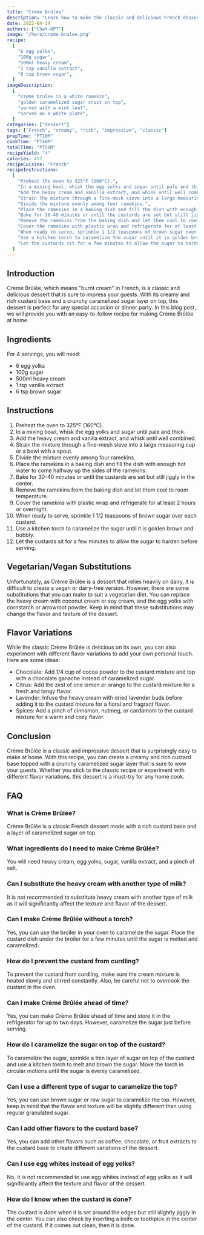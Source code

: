 ```yaml
---
title: "Crème Brûlée"
description: "Learn how to make the classic and delicious French dessert, Crème Brûlée, with this easy recipe. Impress your guests with this creamy and rich dessert topped with a crunchy caramelized sugar layer."
date: 2022-04-14
authors: ["Chat-GPT"]
image: "/hero/creme-brulee.png"
recipe:
  [
    "6 egg yolks",
    "100g sugar",
    "500ml heavy cream",
    "1 tsp vanilla extract",
    "6 tsp brown sugar",
  ]
imageDescription:
  [
    "creme brulee in a white ramekin",
    "golden caramelized sugar crust on top",
    "served with a mint leaf",
    "served on a white plate",
  ]
categories: ["dessert"]
tags: ["French", "creamy", "rich", "impressive", "classic"]
prepTime: "PT10M"
cookTime: "PT40M"
totalTime: "PT50M"
recipeYield: "4"
calories: 437
recipeCuisine: "French"
recipeInstructions:
  [
    "Preheat the oven to 325°F (160°C).",
    "In a mixing bowl, whisk the egg yolks and sugar until pale and thick.",
    "Add the heavy cream and vanilla extract, and whisk until well combined.",
    "Strain the mixture through a fine-mesh sieve into a large measuring cup or a bowl with a spout.",
    "Divide the mixture evenly among four ramekins.",
    "Place the ramekins in a baking dish and fill the dish with enough hot water to come halfway up the sides of the ramekins.",
    "Bake for 30-40 minutes or until the custards are set but still jiggly in the center.",
    "Remove the ramekins from the baking dish and let them cool to room temperature.",
    "Cover the ramekins with plastic wrap and refrigerate for at least 2 hours or overnight.",
    "When ready to serve, sprinkle 1 1/2 teaspoons of brown sugar over each custard.",
    "Use a kitchen torch to caramelize the sugar until it is golden brown and bubbly.",
    "Let the custards sit for a few minutes to allow the sugar to harden before serving.",
  ]
---
```


## Introduction

Crème Brûlée, which means "burnt cream" in French, is a classic and delicious dessert that is sure to impress your guests. With its creamy and rich custard base and a crunchy caramelized sugar layer on top, this dessert is perfect for any special occasion or dinner party. In this blog post, we will provide you with an easy-to-follow recipe for making Crème Brûlée at home.

## Ingredients

For 4 servings, you will need:

- 6 egg yolks
- 100g sugar
- 500ml heavy cream
- 1 tsp vanilla extract
- 6 tsp brown sugar

## Instructions

1. Preheat the oven to 325°F (160°C).
2. In a mixing bowl, whisk the egg yolks and sugar until pale and thick.
3. Add the heavy cream and vanilla extract, and whisk until well combined.
4. Strain the mixture through a fine-mesh sieve into a large measuring cup or a bowl with a spout.
5. Divide the mixture evenly among four ramekins.
6. Place the ramekins in a baking dish and fill the dish with enough hot water to come halfway up the sides of the ramekins.
7. Bake for 30-40 minutes or until the custards are set but still jiggly in the center.
8. Remove the ramekins from the baking dish and let them cool to room temperature.
9. Cover the ramekins with plastic wrap and refrigerate for at least 2 hours or overnight.
10. When ready to serve, sprinkle 1 1/2 teaspoons of brown sugar over each custard.
11. Use a kitchen torch to caramelize the sugar until it is golden brown and bubbly.
12. Let the custards sit for a few minutes to allow the sugar to harden before serving.

## Vegetarian/Vegan Substitutions

Unfortunately, as Crème Brûlée is a dessert that relies heavily on dairy, it is difficult to create a vegan or dairy-free version. However, there are some substitutions that you can make to suit a vegetarian diet. You can replace the heavy cream with coconut cream or soy cream, and the egg yolks with cornstarch or arrowroot powder. Keep in mind that these substitutions may change the flavor and texture of the dessert.

## Flavor Variations

While the classic Crème Brûlée is delicious on its own, you can also experiment with different flavor variations to add your own personal touch. Here are some ideas:

- Chocolate: Add 1/4 cup of cocoa powder to the custard mixture and top with a chocolate ganache instead of caramelized sugar.
- Citrus: Add the zest of one lemon or orange to the custard mixture for a fresh and tangy flavor.
- Lavender: Infuse the heavy cream with dried lavender buds before adding it to the custard mixture for a floral and fragrant flavor.
- Spices: Add a pinch of cinnamon, nutmeg, or cardamom to the custard mixture for a warm and cozy flavor.

## Conclusion

Crème Brûlée is a classic and impressive dessert that is surprisingly easy to make at home. With this recipe, you can create a creamy and rich custard base topped with a crunchy caramelized sugar layer that is sure to wow your guests. Whether you stick to the classic recipe or experiment with different flavor variations, this dessert is a must-try for any home cook.

## FAQ

### What is Crème Brûlée?

Crème Brûlée is a classic French dessert made with a rich custard base and a layer of caramelized sugar on top.

### What ingredients do I need to make Crème Brûlée?

You will need heavy cream, egg yolks, sugar, vanilla extract, and a pinch of salt.

### Can I substitute the heavy cream with another type of milk?

It is not recommended to substitute heavy cream with another type of milk as it will significantly affect the texture and flavor of the dessert.

### Can I make Crème Brûlée without a torch?

Yes, you can use the broiler in your oven to caramelize the sugar. Place the custard dish under the broiler for a few minutes until the sugar is melted and caramelized.

### How do I prevent the custard from curdling?

To prevent the custard from curdling, make sure the cream mixture is heated slowly and stirred constantly. Also, be careful not to overcook the custard in the oven.

### Can I make Crème Brûlée ahead of time?

Yes, you can make Crème Brûlée ahead of time and store it in the refrigerator for up to two days. However, caramelize the sugar just before serving.

### How do I caramelize the sugar on top of the custard?

To caramelize the sugar, sprinkle a thin layer of sugar on top of the custard and use a kitchen torch to melt and brown the sugar. Move the torch in circular motions until the sugar is evenly caramelized.

### Can I use a different type of sugar to caramelize the top?

Yes, you can use brown sugar or raw sugar to caramelize the top. However, keep in mind that the flavor and texture will be slightly different than using regular granulated sugar.

### Can I add other flavors to the custard base?

Yes, you can add other flavors such as coffee, chocolate, or fruit extracts to the custard base to create different variations of the dessert.

### Can I use egg whites instead of egg yolks?

No, it is not recommended to use egg whites instead of egg yolks as it will significantly affect the texture and flavor of the dessert.

### How do I know when the custard is done?

The custard is done when it is set around the edges but still slightly jiggly in the center. You can also check by inserting a knife or toothpick in the center of the custard. If it comes out clean, then it is done.
